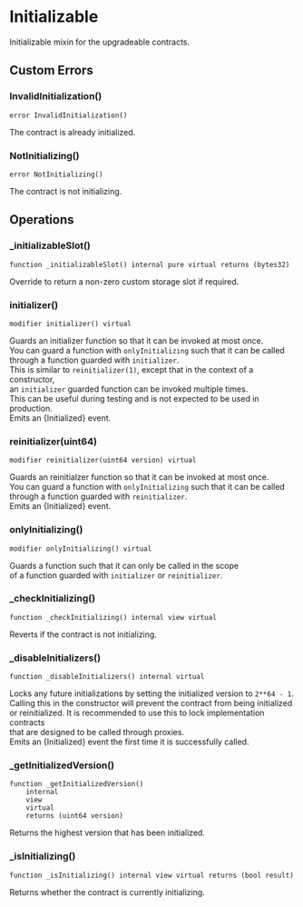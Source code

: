 # Initializable

Initializable mixin for the upgradeable contracts.






<!-- customintro:start --><!-- customintro:end -->

## Custom Errors

### InvalidInitialization()

```solidity
error InvalidInitialization()
```

The contract is already initialized.

### NotInitializing()

```solidity
error NotInitializing()
```

The contract is not initializing.

## Operations

### _initializableSlot()

```solidity
function _initializableSlot() internal pure virtual returns (bytes32)
```

Override to return a non-zero custom storage slot if required.

### initializer()

```solidity
modifier initializer() virtual
```

Guards an initializer function so that it can be invoked at most once.   
You can guard a function with `onlyInitializing` such that it can be called   
through a function guarded with `initializer`.   
This is similar to `reinitializer(1)`, except that in the context of a constructor,   
an `initializer` guarded function can be invoked multiple times.   
This can be useful during testing and is not expected to be used in production.   
Emits an {Initialized} event.

### reinitializer(uint64)

```solidity
modifier reinitializer(uint64 version) virtual
```

Guards an reinitialzer function so that it can be invoked at most once.   
You can guard a function with `onlyInitializing` such that it can be called   
through a function guarded with `reinitializer`.   
Emits an {Initialized} event.

### onlyInitializing()

```solidity
modifier onlyInitializing() virtual
```

Guards a function such that it can only be called in the scope   
of a function guarded with `initializer` or `reinitializer`.

### _checkInitializing()

```solidity
function _checkInitializing() internal view virtual
```

Reverts if the contract is not initializing.

### _disableInitializers()

```solidity
function _disableInitializers() internal virtual
```

Locks any future initializations by setting the initialized version to `2**64 - 1`.   
Calling this in the constructor will prevent the contract from being initialized   
or reinitialized. It is recommended to use this to lock implementation contracts   
that are designed to be called through proxies.   
Emits an {Initialized} event the first time it is successfully called.

### _getInitializedVersion()

```solidity
function _getInitializedVersion()
    internal
    view
    virtual
    returns (uint64 version)
```

Returns the highest version that has been initialized.

### _isInitializing()

```solidity
function _isInitializing() internal view virtual returns (bool result)
```

Returns whether the contract is currently initializing.